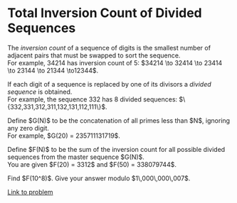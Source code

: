 # Total Inversion Count of Divided Sequences

<p>
The <i>inversion count</i> of a sequence of digits is the smallest number of adjacent pairs that must be swapped to sort the sequence.<br />
For example, 34214 has inversion count of 5:
$34214 \to 32414 \to 23414 \to 23144 \to 21344 \to12344$.
</p>
<p>
If each digit of a sequence is replaced by one of its divisors a <i>divided sequence</i> is obtained. <br />
For example, the sequence 332 has 8 divided sequences: $\{332,331,312,311,132,131,112,111\}$.
</p>
<p>
Define $G(N)$ to be the concatenation of all primes less than $N$, ignoring any zero digit. <br />
For example, $G(20) = 235711131719$.
</p>
<p>
Define $F(N)$ to be the sum of the inversion count for all possible divided sequences from the master sequence $G(N)$. <br />
You are given $F(20) = 3312$ and $F(50) = 338079744$.
</p>
<p>
Find $F(10^8)$. Give your answer modulo $1\,000\,000\,007$.
</p>

[Link to problem](https://projecteuler.net/problem=705)

